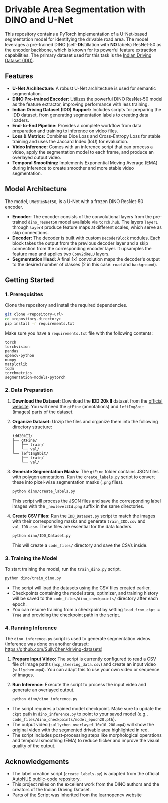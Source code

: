 # Drivable Area Segmentation with DINO and U-Net

This repository contains a PyTorch implementation of a U-Net-based segmentation model for identifying the drivable road area. The model leverages a pre-trained DINO (self-**DI**stillation with **NO** labels) ResNet-50 as the encoder backbone, which is known for its powerful feature extraction capabilities. The primary dataset used for this task is the [Indian Driving Dataset (IDD)](http://idd.insaan.iiit.ac.in/).

## Features

  * **U-Net Architecture:** A robust U-Net architecture is used for semantic segmentation.
  * **DINO Pre-trained Encoder:** Utilizes the powerful DINO ResNet-50 model as the feature extractor, improving performance with less training.
  * **Indian Driving Dataset (IDD) Support:** Includes scripts for preparing the IDD dataset, from generating segmentation labels to creating data loaders.
  * **End-to-End Pipeline:** Provides a complete workflow from data preparation and training to inference on video files.
  * **Loss & Metrics:** Combines Dice Loss and Cross-Entropy Loss for stable training and uses the Jaccard Index (IoU) for evaluation.
  * **Video Inference:** Comes with an inference script that can process a video, apply the segmentation model to each frame, and produce an overlayed output video.
  * **Temporal Smoothing:** Implements Exponential Moving Average (EMA) during inference to create smoother and more stable video segmentation.

## Model Architecture

The model, `UNetResNet50`, is a U-Net with a frozen DINO ResNet-50 encoder.

  * **Encoder:** The encoder consists of the convolutional layers from the pre-trained `dino_resnet50` model available via `torch.hub`. The layers `layer1` through `layer4` produce feature maps at different scales, which serve as skip connections.
  * **Decoder:** The decoder is built with custom `DecoderBlock` modules. Each block takes the output from the previous decoder layer and a skip connection from the corresponding encoder layer. It upsamples the feature map and applies two `Conv2dReLU` layers.
  * **Segmentation Head:** A final 1x1 convolution maps the decoder's output to the desired number of classes (2 in this case: `road` and `background`).

## Getting Started

### 1\. Prerequisites

Clone the repository and install the required dependencies.

```bash
git clone <repository-url>
cd <repository-directory>
pip install -r requirements.txt
```

Make sure you have a `requirements.txt` file with the following contents:

```
torch
torchvision
pandas
opencv-python
numpy
matplotlib
tqdm
torchmetrics
segmentation-models-pytorch
```

### 2\. Data Preparation

1.  **Download the Dataset:** Download the **IDD 20k II** dataset from the [official website](http://idd.insaan.iiit.ac.in/dataset/details/). You will need the `gtFine` (annotations) and `leftImg8bit` (images) parts of the dataset.

2.  **Organize Dataset:** Unzip the files and organize them into the following directory structure:

    ```
    idd20kII/
    ├── gtFine/
    │   ├── train/
    │   └── val/
    └── leftImg8bit/
        ├── train/
        └── val/
    ```

3.  **Generate Segmentation Masks:** The `gtFine` folder contains JSON files with polygon annotations. Run the `create_labels.py` script to convert these into pixel-wise segmentation masks (`.png` files).

    ```bash
    python dino/create_labels.py
    ```

    This script will process the JSON files and save the corresponding label images with the `_newlevel3Id.png` suffix in the same directories.

4.  **Create CSV Files:** Run the `IDD_Dataset.py` script to match the images with their corresponding masks and generate `train_IDD.csv` and `val_IDD.csv`. These files are essential for the data loaders.

    ```bash
    python dino/IDD_Dataset.py
    ```

    This will create a `code_files/` directory and save the CSVs inside.

### 3\. Training the Model

To start training the model, run the `train_dino.py` script.

```bash
python dino/train_dino.py
```

  * The script will load the datasets using the CSV files created earlier.
  * Checkpoints containing the model state, optimizer, and training history will be saved to the `code_files/dino_checkpoints/` directory after each epoch.
  * You can resume training from a checkpoint by setting `load_from_ckpt = True` and providing the checkpoint path in the script.

### 4\. Running Inference

The `dino_inference.py` script is used to generate segmentation videos. (Inference was done on another dataset: https://github.com/SullyChen/driving-datasets)

1.  **Prepare Input Video:** The script is currently configured to read a CSV file of image paths (`ncp_steering_data.csv`) and create an input video (`sullychen.mp4`). You can adapt this to use your own video or sequence of images.

2.  **Run Inference:** Execute the script to process the input video and generate an overlayed output.

    ```bash
    python dino/dino_inference.py
    ```

<!-- end list -->

  * The script requires a trained model checkpoint. Make sure to update the `ckpt` path in `dino_inference.py` to point to your saved model (e.g., `code_files/dino_checkpoints/model_epoch20.pth`).
  * The output video (`sullychen_overlayed_10x10_200.mp4`) will show the original video with the segmented drivable area highlighted in red.
  * The script includes post-processing steps like morphological operations and temporal smoothing (EMA) to reduce flicker and improve the visual quality of the output.

## Acknowledgements

  * The label creation script (`create_labels.py`) is adapted from the official [AutoNUE public-code repository](https://github.com/AutoNUE/public-code).
  * This project relies on the excellent work from the DINO authors and the creators of the Indian Driving Dataset.
  * Parts of the Script was inherited from the learnopencv website
